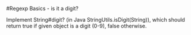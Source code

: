 #Regexp Basics - is it a digit?

Implement String#digit? (in Java StringUtils.isDigit(String)), which should return true if given object is a digit (0-9), false otherwise.